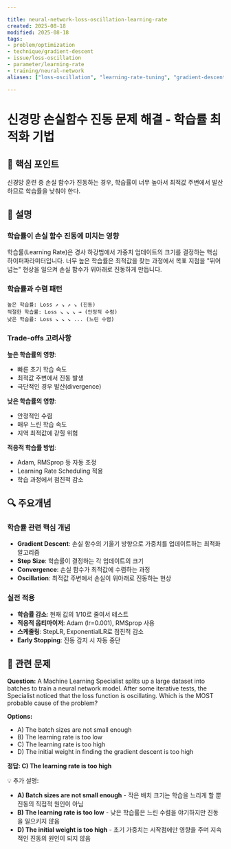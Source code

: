```yaml
---

title: neural-network-loss-oscillation-learning-rate
created: 2025-08-18
modified: 2025-08-18
tags:
- problem/optimization
- technique/gradient-descent
- issue/loss-oscillation
- parameter/learning-rate
- training/neural-network
aliases: ["loss-oscillation", "learning-rate-tuning", "gradient-descent-issues"]

---
```


# 신경망 손실함수 진동 문제 해결 - 학습률 최적화 기법

## 🎯 핵심 포인트

신경망 훈련 중 손실 함수가 진동하는 경우, 학습률이 너무 높아서 최적값 주변에서 발산하므로 학습률을 낮춰야 한다.

## 📝 설명

### 학습률이 손실 함수 진동에 미치는 영향

학습률(Learning Rate)은 경사 하강법에서 가중치 업데이트의 크기를 결정하는 핵심 하이퍼파라미터입니다. 너무 높은 학습률은 최적값을 찾는 과정에서 목표 지점을 "뛰어넘는" 현상을 일으켜 손실 함수가 위아래로 진동하게 만듭니다.

### 학습률과 수렴 패턴

```
높은 학습률: Loss ↗️ ↘️ ↗️ ↘️ (진동)
적절한 학습률: Loss ↘️ ↘️ ↘️ → (안정적 수렴)  
낮은 학습률: Loss ↘️ ↘️ ↘️ ... (느린 수렴)
```

### Trade-offs 고려사항

**높은 학습률의 영향**:
- 빠른 초기 학습 속도
- 최적값 주변에서 진동 발생
- 극단적인 경우 발산(divergence)

**낮은 학습률의 영향**:
- 안정적인 수렴
- 매우 느린 학습 속도
- 지역 최적값에 갇힐 위험

**적응적 학습률 방법**:
- Adam, RMSprop 등 자동 조정
- Learning Rate Scheduling 적용
- 학습 과정에서 점진적 감소

## 🔍 주요개념

### 학습률 관련 핵심 개념

- **Gradient Descent**: 손실 함수의 기울기 방향으로 가중치를 업데이트하는 최적화 알고리즘
- **Step Size**: 학습률이 결정하는 각 업데이트의 크기
- **Convergence**: 손실 함수가 최적값에 수렴하는 과정
- **Oscillation**: 최적값 주변에서 손실이 위아래로 진동하는 현상

### 실전 적용

- **학습률 감소**: 현재 값의 1/10로 줄여서 테스트
- **적응적 옵티마이저**: Adam (lr=0.001), RMSprop 사용
- **스케줄링**: StepLR, ExponentialLR로 점진적 감소
- **Early Stopping**: 진동 감지 시 자동 중단

## 📝 관련 문제

**Question:** A Machine Learning Specialist splits up a large dataset into batches to train a neural network model. After some iterative tests, the Specialist noticed that the loss function is oscillating. Which is the MOST probable cause of the problem?

**Options:**

- A) The batch sizes are not small enough
- B) The learning rate is too low  
- C) The learning rate is too high
- D) The initial weight in finding the gradient descent is too high

**정답: C) The learning rate is too high**

💡 추가 설명:

- **A) Batch sizes are not small enough** - 작은 배치 크기는 학습을 느리게 할 뿐 진동의 직접적 원인이 아님
- **B) The learning rate is too low** - 낮은 학습률은 느린 수렴을 야기하지만 진동을 일으키지 않음  
- **D) The initial weight is too high** - 초기 가중치는 시작점에만 영향을 주며 지속적인 진동의 원인이 되지 않음